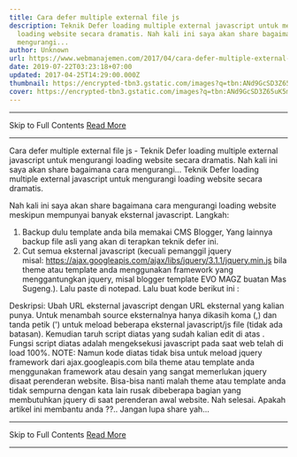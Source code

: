 ```yaml
---
title: Cara defer multiple external file js
description: Teknik Defer loading multiple external javascript untuk mengurangi
  loading website secara dramatis. Nah kali ini saya akan share bagaimana cara
  mengurangi...
author: Unknown
url: https://www.webmanajemen.com/2017/04/cara-defer-multiple-external-file-js.html
date: 2019-07-22T03:23:18+07:00
updated: 2017-04-25T14:29:00.000Z
thumbnail: https://encrypted-tbn3.gstatic.com/images?q=tbn:ANd9GcSD3Z65uK5mWj1kFiaYKxcVJ8w0XiysZTz3V3ak8FIwpkFiTpnc
cover: https://encrypted-tbn3.gstatic.com/images?q=tbn:ANd9GcSD3Z65uK5mWj1kFiaYKxcVJ8w0XiysZTz3V3ak8FIwpkFiTpnc
---
```


<hr/> Skip to Full Contents <a href="https://www.webmanajemen.com/2017/04/cara-defer-multiple-external-file-js.html" rel="follow" class="button" id="read-more">Read More</a> <hr/> Cara defer multiple external file js - Teknik Defer loading multiple external javascript untuk mengurangi loading website secara dramatis. Nah kali ini saya akan share bagaimana cara mengurangi... Teknik Defer loading multiple external javascript untuk mengurangi loading website secara dramatis.

Nah kali ini saya akan share bagaimana cara mengurangi loading website meskipun mempunyai banyak eksternal javascript.
Langkah:
1. Backup dulu template anda bila memakai CMS Blogger, Yang lainnya backup file asli yang akan di terapkan teknik defer ini.
2. Cut semua eksternal javascript (kecuali pemanggil jquery misal: https://ajax.googleapis.com/ajax/libs/jquery/3.1.1/jquery.min.js bila theme atau template anda menggunakan framework yang menggantungkan jquery, misal blogger template EVO MAGZ buatan Mas Sugeng.). Lalu paste di notepad. Lalu buat kode berikut ini :

<script type="text/javascript">
function downloadJSAtOnload() {
 (function(scripts) {
   var i = 0,
    l = scripts.length;
  for (; i<l; ++i ){
   var element = document.createElement("script");
   element.src = scripts[i];
   document.body.appendChild(element);
  }
 })(['http://yourjavascript.com/16724112645/root93.js','https://source.l3n4r0x.cf/js/highlight/highlight.pack.js']);
}if (window.addEventListener)
        window.addEventListener("load", downloadJSAtOnload, false);
else if (window.attachEvent)
 window.attachEvent("onload", downloadJSAtOnload);
else window.onload = downloadJSAtOnload;
</script>

 Deskripsi:
Ubah URL eksternal javascript dengan URL eksternal yang kalian punya. Untuk menambah source eksternalnya hanya dikasih koma (,) dan tanda petik (') untuk meload beberapa eksternal javascript/js file (tidak ada batasan).
Kemudian taruh script diatas yang sudah kalian edit di atas </body>.
Fungsi script diatas adalah mengeksekusi javascript pada saat web telah di load 100%.
NOTE: Namun kode diatas tidak bisa untuk meload jquery framework dari ajax.googleapis.com bila theme atau template anda menggunakan framework atau desain yang sangat memerlukan jquery disaat perenderan website. Bisa-bisa nanti malah theme atau template anda tidak sempurna dengan kata lain rusak dibeberapa bagian yang membutuhkan jquery di saat perenderan awal website.
Nah selesai.
Apakah artikel ini membantu anda ??.. Jangan lupa share yah... <hr/> Skip to Full Contents <a href="https://www.webmanajemen.com/2017/04/cara-defer-multiple-external-file-js.html" rel="follow" class="button" id="read-more">Read More</a> <hr/>